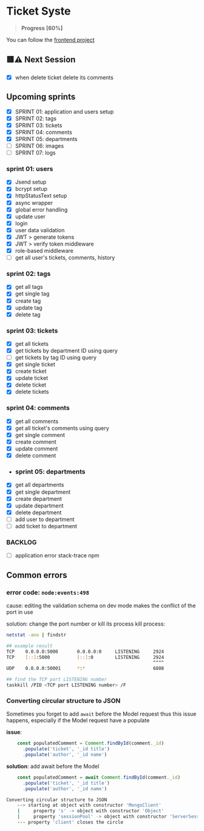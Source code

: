 # Ticket Syste

>**Progress** **[60%]**

You can follow the [frontend project](https://github.com/sfwnisme/ticketing-**issue**)

## 🟥⚠️ Next Session

- [x] when delete ticket delete its comments

## Upcoming sprints

- [x] SPRINT 01: application and users setup
- [x] SPRINT 02: tags
- [x] SPRINT 03: tickets
- [x] SPRINT 04: comments
- [x] SPRINT 05: departments
- [ ] SPRINT 06: images
- [ ] SPRINT 07: logs

### sprint 01: users

- [x] Jsend setup
- [x] bcrypt setup
- [x] httpStatusText setup
- [x] async wrapper
- [x] global error handling
- [x] update user
- [x] login
- [x] user data validation
- [x] JWT > generate tokens
- [x] JWT > verify token middleware
- [x] role-based middleware
- [ ] get all user's tickets, comments, history

### sprint 02: tags

- [x] get all tags
- [x] get single tag
- [x] create tag
- [x] update tag
- [x] delete tag

### sprint 03: tickets

- [x] get all tickets
- [x] get tickets by department ID using query
- [ ] get tickets by tag ID using query
- [x] get single ticket
- [x] create ticket
- [x] update ticket
- [x] delete ticket
- [x] delete tickets

### sprint 04: comments

- [x] get all comments
- [x] get all ticket's comments using query
- [x] get single comment
- [x] create comment
- [x] update comment
- [x] delete comment

- ### sprint 05: departments

- [x] get all departments
- [x] get single department
- [x] create department
- [x] update department
- [x] delete department
- [ ] add user to department
- [ ] add ticket to department

### BACKLOG

- [ ] application error stack-trace npm

## Common errors

### error code: `node:events:498`

cause: editing the validation schema on dev mode makes the conflict of the port in use

solution: change the port number or kill its process
kill process:

```bash
netstat -ano | findstr

## example result
TCP    0.0.0.0:5000       0.0.0.0:0     LISTENING     2924
TCP    [::]:5000          [::]:0        LISTENING     2924
                                                      ^^^^
UDP    0.0.0.0:50001      *:*                         6808

## find the TCP port LISTENING number
taskkill /PID <TCP port LISTENING number> /F
```

### Converting circular structure to JSON

Sometimes you forget to add `await` before the Model request thus this issue happens, especially if the Model request have a populate

**issue**:

```js
    const populatedComment = Comment.findById(comment._id)
      .populate('ticket', '_id title')
      .populate('author', '_id name')
```

**solution**: add await before the Model

```js
    const populatedComment = await Comment.findById(comment._id)
      .populate('ticket', '_id title')
      .populate('author', '_id name')
```

```bash
Converting circular structure to JSON
    --> starting at object with constructor 'MongoClient'
    |     property 's' -> object with constructor 'Object'
    |     property 'sessionPool' -> object with constructor 'ServerSessionPool'
    --- property 'client' closes the circle
```
